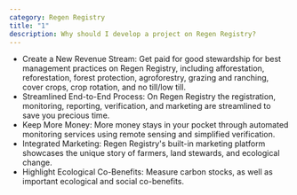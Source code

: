 ```yaml
---
category: Regen Registry
title: "1"
description: Why should I develop a project on Regen Registry?
---
```

* Create a New Revenue Stream: Get paid for good stewardship for best management practices on Regen Registry, including afforestation, reforestation, forest protection, agroforestry, grazing and ranching, cover crops, crop rotation, and no till/low till. 
* Streamlined End-to-End Process: On Regen Registry the registration, monitoring, reporting, verification, and marketing are streamlined to save you precious time.
* Keep More Money: More money stays in your pocket through automated monitoring services using remote sensing and simplified verification.
* Integrated Marketing: Regen Registry's built-in marketing platform showcases the unique story of farmers, land stewards, and ecological change.
* Highlight Ecological Co-Benefits: Measure carbon stocks, as well as important ecological and social co-benefits.